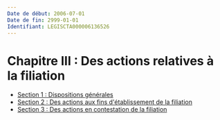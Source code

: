 ```yaml
---
Date de début: 2006-07-01
Date de fin: 2999-01-01
Identifiant: LEGISCTA000006136526
---
```


<h1>Chapitre III : Des actions relatives à la filiation</h1>

- [Section 1 : Dispositions générales](section_1/README.md)
- [Section 2 : Des actions aux fins d'établissement de la filiation](section_2/README.md)
- [Section 3 : Des actions en contestation de la filiation](section_3/README.md)
